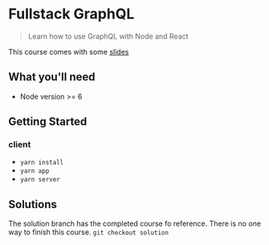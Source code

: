 # Fullstack GraphQL
> Learn how to use GraphQL with Node and React

This course comes with some [slides](https://docs.google.com/presentation/d/1IrGA4PtUEZPVDTBg5_WCMmUapElbFBgLwfSBAp8ft1g/edit?usp=sharing)


## What you'll need
* Node version >= 6

## Getting Started
### client
* `yarn install`
* `yarn app`
* `yarn server`

## Solutions
The solution branch has the completed course fo reference. There is no one way to finish this course.
`git checkout solution`
